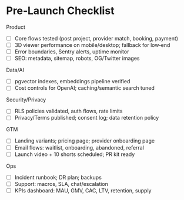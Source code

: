 # Pre‑Launch Checklist

Product
- [ ] Core flows tested (post project, provider match, booking, payment)
- [ ] 3D viewer performance on mobile/desktop; fallback for low‑end
- [ ] Error boundaries, Sentry alerts, uptime monitor
- [ ] SEO: metadata, sitemap, robots, OG/Twitter images

Data/AI
- [ ] pgvector indexes, embeddings pipeline verified
- [ ] Cost controls for OpenAI; caching/semantic search tuned

Security/Privacy
- [ ] RLS policies validated, auth flows, rate limits
- [ ] Privacy/Terms published; consent log; data retention policy

GTM
- [ ] Landing variants; pricing page; provider onboarding page
- [ ] Email flows: waitlist, onboarding, abandoned, referral
- [ ] Launch video + 10 shorts scheduled; PR kit ready

Ops
- [ ] Incident runbook; DR plan; backups
- [ ] Support: macros, SLA, chat/escalation
- [ ] KPIs dashboard: MAU, GMV, CAC, LTV, retention, supply
